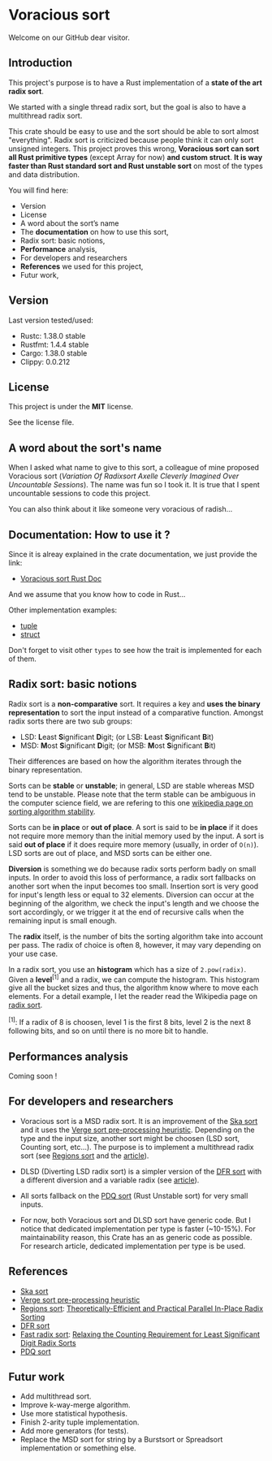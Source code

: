 # Voracious sort

Welcome on our GitHub dear visitor.

## Introduction

This project's purpose is to have a Rust implementation of a **state
of the art radix sort**.

We started with a single thread radix sort, but the goal is also to have
a multithread radix sort.

This crate should be easy to use and the sort should be able to sort almost
"everything". Radix sort is criticized because people think it can only sort
unsigned integers. This project proves this wrong, **Voracious sort can sort all
Rust primitive types** (except Array for now) **and custom struct**. **It is way
faster than Rust standard sort and Rust unstable sort** on most of the types and
data distribution.

You will find here:
- Version
- License
- A word about the sort’s name
- The **documentation** on how to use this sort,
- Radix sort: basic notions,
- **Performance** analysis,
- For developers and researchers
- **References** we used for this project,
- Futur work,

## Version

Last version tested/used:
- Rustc: 1.38.0 stable
- Rustfmt: 1.4.4 stable
- Cargo: 1.38.0 stable
- Clippy: 0.0.212

## License

This project is under the **MIT** license.

See the license file.

## A word about the sort's name

When I asked what name to give to this sort, a colleague of mine proposed
Voracious sort (_Variation Of Radixsort Axelle Cleverly Imagined Over Uncountable
Sessions_). The name was fun so I took it. It is true that I spent uncountable
sessions to code this project.

You can also think about it like someone very voracious of radish...

## Documentation: How to use it ?

Since it is alreay explained in the crate documentation, we just provide the link:
- [Voracious sort Rust Doc](./blob/master/src/lib.rs) <!-- TODO: replace this link by the real link -->

And we assume that you know how to code in Rust...

Other implementation examples:
- [tuple](./blob/master/src/types/tuple.rs) <!-- TODO: replace this link by the real link -->
- [struct](./blob/master/src/types/custom.rs) <!-- TODO: replace this link by the real link -->

Don't forget to visit other `types` to see how the trait is implemented for each
of them.

## Radix sort: basic notions

Radix sort is a **non-comparative** sort. It requires a key and **uses the binary
representation** to sort the input instead of a comparative function. Amongst
radix sorts there are two sub groups:

- LSD: **L**east **S**ignificant **D**igit; (or LSB: **L**east **S**ignificant **B**it)
- MSD: **M**ost **S**ignificant **D**igit; (or MSB: **M**ost **S**ignificant **B**it)

Their differences are based on how the algorithm iterates through the binary
representation.

Sorts can be **stable** or **unstable**; in general, LSD are stable whereas MSD
tend to be unstable. Please note that the term stable can be ambiguous in the
computer science field, we are refering to this one [wikipedia page on sorting algorithm
stability](https://en.wikipedia.org/wiki/Sorting_algorithm#Stability).

Sorts can be **in place** or **out of place**. A sort is said to be **in place**
if it does not require more memory than the initial memory used by the input. A
sort is said **out of place** if it does require more memory (usually, in order
of `O(n)`). LSD sorts are out of place, and MSD sorts can be either one.

**Diversion** is something we do because radix sorts perform badly on small
inputs. In order to avoid this loss of performance, a radix sort fallbacks on
another sort when the input becomes too small. Insertion sort is very good for
input's length less or equal to 32 elements. Diversion can occur at the
beginning of the algorithm, we check the input's length and we choose the sort
accordingly, or we trigger it at the end of recursive calls when the remaining
input is small enough.

The **radix** itself, is the number of bits the sorting algorithm take into
account per pass. The radix of choice is often 8, however, it may vary depending
on your use case.

In a radix sort, you use an **histogram** which has a size of `2.pow(radix)`.
Given a **level**<sup>[1]</sup> and a radix, we can compute the histogram. This
histogram give all the bucket sizes and thus, the algorithm know where to move
each elements. For a detail example, I let the reader read the Wikipedia page on
[radix sort](https://en.wikipedia.org/wiki/Radix_sort).

<sup>[1]</sup>: If a radix of 8 is choosen, level 1 is the first 8 bits, level
2 is the next 8 following bits, and so on until there is no more bit to handle.

## Performances analysis

Coming soon !

## For developers and researchers

- Voracious sort is a MSD radix sort. It is an improvement of the
[Ska sort](https://probablydance.com/2016/12/27/i-wrote-a-faster-sorting-algorithm/)
and it uses the [Verge sort pre-processing heuristic](https://github.com/Morwenn/vergesort). Depending on the type and the input size, another sort might be choosen (LSD sort, Counting sort, etc...).
The purpose is to implement a multithread radix sort (see
[Regions sort](https://github.com/omarobeya/parallel-inplace-radixsort) and
the [article](https://people.csail.mit.edu/jshun/RegionsSort.pdf)).

- DLSD (Diverting LSD radix sort) is a simpler version of the
[DFR sort](https://github.com/ramou/dfr) with a different diversion and
a variable radix (see [article](https://users.encs.concordia.ca/~sthiel/DS/SEA2015_FastRadix.pdf)).

- All sorts fallback on the
[PDQ sort](https://github.com/stjepang/pdqsort)
(Rust Unstable sort) for very small inputs.

- For now, both Voracious sort and DLSD sort have generic code. But I notice
that dedicated implementation per type is faster (~10-15%). For maintainability
reason, this Crate has an as generic code as possible. For research article,
dedicated implementation per type is be used.

## References

- [Ska sort](https://probablydance.com/2016/12/27/i-wrote-a-faster-sorting-algorithm/)
- [Verge sort pre-processing heuristic](https://github.com/Morwenn/vergesort)
- [Regions sort](https://github.com/omarobeya/parallel-inplace-radixsort): [Theoretically-Efficient and Practical Parallel In-Place Radix Sorting](https://people.csail.mit.edu/jshun/RegionsSort.pdf)
- [DFR sort](https://github.com/ramou/dfr)
- [Fast radix sort](https://github.com/AwardOfSky/Fast-Radix-Sort): [Relaxing the Counting Requirement for Least Significant Digit Radix Sorts](https://users.encs.concordia.ca/~sthiel/DS/SEA2015_FastRadix.pdf)
- [PDQ sort](https://github.com/stjepang/pdqsort)


## Futur work

- Add multithread sort.
- Improve k-way-merge algorithm.
- Use more statistical hypothesis.
- Finish 2-arity tuple implementation.
- Add more generators (for tests).
- Replace the MSD sort for string by a Burstsort or Spreadsort implementation
or something else.
